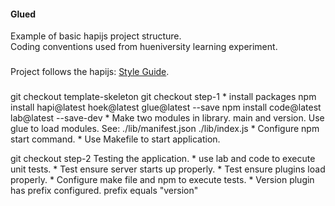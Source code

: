 #### Glued 

Example of basic hapijs project structure. <br/>
Coding conventions used from  hueniversity learning experiment.<br/> 

###
Project follows the hapijs:
[Style Guide](https://github.com/hapijs/contrib/blob/master/Style.md).

###
git checkout template-skeleton
git checkout step-1
    * install packages
      npm install hapi@latest hoek@latest glue@latest --save
      npm install code@latest lab@latest --save-dev
    * Make two modules in library.
      main and version.
      Use glue to load modules.
      See: ./lib/manifest.json
           ./lib/index.js
    * Configure npm start command.
    * Use Makefile to start application.
       

git checkout step-2 Testing the application.
    * use lab and code to execute unit tests.
    * Test ensure server starts up properly. 
    * Test ensure plugins load properly.
    * Configure make file and npm <command> to execute tests.
    * Version plugin has prefix configured. prefix equals "version"
